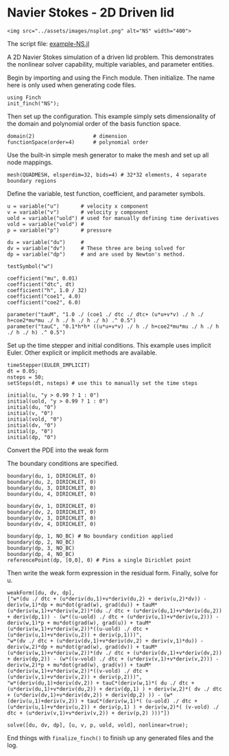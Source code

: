 # Navier Stokes - 2D Driven lid

```@raw html
<img src="../assets/images/nsplot.png" alt="NS" width="400">
```

The script file: [example-NS.jl](https://github.com/paralab/Finch/blob/master/Finch/examples/example-NS.jl)

A 2D Navier Stokes simulation of a driven lid problem. This demonstrates the nonlinear solver capability, multiple variables, and parameter entities.

Begin by importing and using the Finch module. Then initialize. The name here is only used when generating code files.
```
using Finch
init_finch("NS");
```
Then set up the configuration. This example simply sets dimensionality of the domain and polynomial order of the basis function space.
```
domain(2)                  	# dimension
functionSpace(order=4) 		# polynomial order
```
Use the built-in simple mesh generator to make the mesh and set up all node mappings.
```
mesh(QUADMESH, elsperdim=32, bids=4) # 32*32 elements, 4 separate boundary regions
```
Define the variable, test function, coefficient, and parameter symbols.
```
u = variable("u") 		# velocity x component
v = variable("v") 		# velocity y component
uold = variable("uold") # used for manually defining time derivatives
vold = variable("vold") #
p = variable("p") 		# pressure

du = variable("du") 	#
dv = variable("dv") 	# These three are being solved for
dp = variable("dp") 	# and are used by Newton's method.

testSymbol("w")

coefficient("mu", 0.01)
coefficient("dtc", dt)
coefficient("h", 1.0 / 32)
coefficient("coe1", 4.0)
coefficient("coe2", 6.0)

parameter("tauM", "1.0 ./ (coe1 ./ dtc ./ dtc+ (u*u+v*v) ./ h ./ h+coe2*mu*mu ./ h ./ h ./ h ./ h) .^ 0.5")
parameter("tauC", "0.1*h*h* ((u*u+v*v) ./ h ./ h+coe2*mu*mu ./ h ./ h ./ h ./ h) .^ 0.5")
```
Set up the time stepper and initial conditions. This example uses implicit Euler. Other explicit or implicit methods are available.
```
timeStepper(EULER_IMPLICIT)
dt = 0.05;
nsteps = 50;
setSteps(dt, nsteps) # use this to manually set the time steps

initial(u, "y > 0.99 ? 1 : 0")
initial(uold, "y > 0.99 ? 1 : 0")
initial(du, "0")
initial(v, "0")
initial(vold, "0")
initial(dv, "0")
initial(p, "0")
initial(dp, "0")
```
Convert the PDE
into the weak form

The boundary conditions are specified.
```
boundary(du, 1, DIRICHLET, 0)
boundary(du, 2, DIRICHLET, 0)
boundary(du, 3, DIRICHLET, 0)
boundary(du, 4, DIRICHLET, 0)

boundary(dv, 1, DIRICHLET, 0)
boundary(dv, 2, DIRICHLET, 0)
boundary(dv, 3, DIRICHLET, 0)
boundary(dv, 4, DIRICHLET, 0)

boundary(dp, 1, NO_BC) # No boundary condition applied
boundary(dp, 2, NO_BC)
boundary(dp, 3, NO_BC)
boundary(dp, 4, NO_BC)
referencePoint(dp, [0,0], 0) # Pins a single Dirichlet point
```
Then write the weak form expression in the residual form. Finally, solve for u.
```
weakForm([du, dv, dp], 
["w*(du ./ dtc + (u*deriv(du,1)+v*deriv(du,2) + deriv(u,2)*dv)) - deriv(w,1)*dp + mu*dot(grad(w), grad(du)) + tauM*(u*deriv(w,1)+v*deriv(w,2))*(du ./ dtc + (u*deriv(du,1)+v*deriv(du,2)) + deriv(dp,1)) - (w*((u-uold) ./ dtc + (u*deriv(u,1)+v*deriv(u,2))) - deriv(w,1)*p + mu*dot(grad(w), grad(u)) + tauM*(u*deriv(w,1)+v*deriv(w,2))*((u-uold) ./ dtc + (u*deriv(u,1)+v*deriv(u,2)) + deriv(p,1)))", 
"w*(dv ./ dtc + (u*deriv(dv,1)+v*deriv(dv,2) + deriv(v,1)*du)) - deriv(w,2)*dp + mu*dot(grad(w), grad(dv)) + tauM*(u*deriv(w,1)+v*deriv(w,2))*(dv ./ dtc + (u*deriv(dv,1)+v*deriv(dv,2)) + deriv(dp,2)) - (w*((v-vold) ./ dtc + (u*deriv(v,1)+v*deriv(v,2))) - deriv(w,2)*p + mu*dot(grad(w), grad(v)) + tauM*(u*deriv(w,1)+v*deriv(w,2))*((v-vold) ./ dtc + (u*deriv(v,1)+v*deriv(v,2)) + deriv(p,2)))", 
"w*(deriv(du,1)+deriv(dv,2)) + tauC*(deriv(w,1)*( du ./ dtc + (u*deriv(du,1)+v*deriv(du,2)) + deriv(dp,1) ) + deriv(w,2)*( dv ./ dtc + (u*deriv(dv,1)+v*deriv(dv,2)) + deriv(dp,2) )) - (w*(deriv(u,1)+deriv(v,2)) + tauC*(deriv(w,1)*( (u-uold) ./ dtc + (u*deriv(u,1)+v*deriv(u,2)) + deriv(p,1) ) + deriv(w,2)*( (v-vold) ./ dtc + (u*deriv(v,1)+v*deriv(v,2)) + deriv(p,2) )))"])

solve([du, dv, dp], [u, v, p, uold, vold], nonlinear=true);
```
End things with `finalize_finch()` to finish up any generated files and the log.